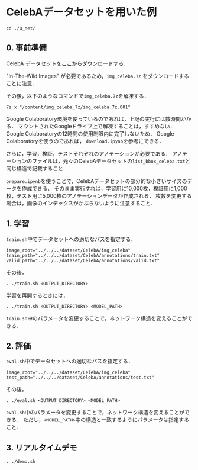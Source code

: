 # CelebAデータセットを用いた例


```
cd ./u_net/
```

## 0. 事前準備
CelebA データセットを[ここ](http://mmlab.ie.cuhk.edu.hk/projects/CelebA.html)からダウンロードする．

"In-The-Wild Images" が必要であるため，`img_celeba.7z` をダウンロードすることに注意．

その後，以下のようなコマンドで`img_celeba.7z`を解凍する．

```
7z x "/content/img_celeba_7z/img_celeba.7z.001"
```

Google Colaboratory環境を使っているのであれば，上記の実行には数時間かかる．
マウントされたGoogleドライブ上で解凍することは，すすめない．Google Colaboratoryの12時間の使用制限内に完了しないため．
Google Colaboratoryを使うのであれば， `download.ipynb`を参考にできる．

さらに，学習，検証，テストそれぞれのアノテーションが必要である．
アノテーションのファイルは，元々のCelebAデータセットの`list_bbox_celeba.txt`と同じ構造で記載すること．

`prepare.ipynb`を使うことで，CelebAデータセットの部分的な小さいサイズのデータを作成できる．
そのまま実行すれば，学習用に10,000枚，検証用に1,000枚，テスト用に5,000枚のアノテーションデータが作成される．
枚数を変更する場合は，画像のインデックスがかぶらないように注意すること．


## 1. 学習
`train.sh`中でデータセットへの適切なパスを指定する．

```
image_root="../../../dataset/CelebA/img_celeba"
train_path="../../../dataset/CelebA/annotations/train.txt"
valid_path="../../../dataset/CelebA/annotations/valid.txt"
```

その後，

```
. ./train.sh <OUTPUT_DIRECTORY>
```

学習を再開するときには，
```
. ./train.sh <OUTPUT_DIRECTORY> <MODEL_PATH>
```

`train.sh`中のパラメータを変更することで，ネットワーク構造を変えることができる．

## 2. 評価
`eval.sh`中でデータセットへの適切なパスを指定する．

```
image_root="../../../dataset/CelebA/img_celeba"
test_path="../../../dataset/CelebA/annotations/test.txt"
```

その後，

```
. ./eval.sh <OUTPUT_DIRECTORY> <MODEL_PATH>
```

 `eval.sh`中のパラメータを変更することで，ネットワーク構造を変えることができる．
 ただし，`<MODEL_PATH>`中の構造と一致するようにパラメータは指定すること．

## 3. リアルタイムデモ
```
. ./demo.sh
```


